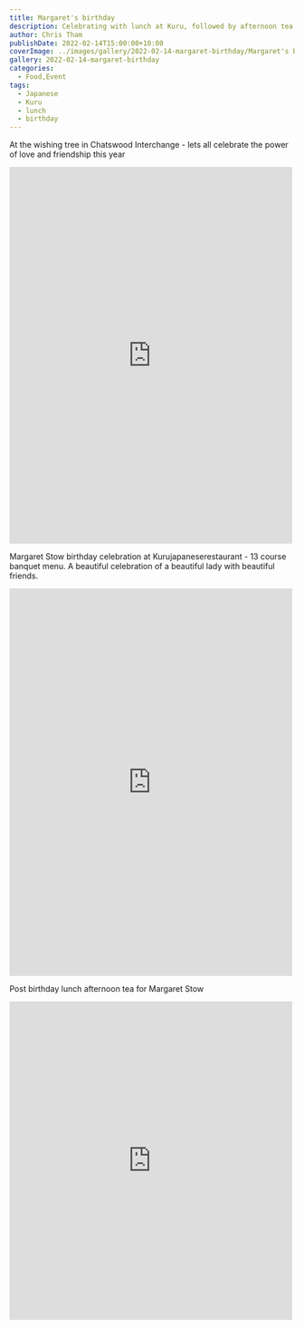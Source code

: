 ```yaml
---
title: Margaret's birthday
description: Celebrating with lunch at Kuru, followed by afternoon tea
author: Chris Tham
publishDate: 2022-02-14T15:00:00+10:00
coverImage: ../images/gallery/2022-02-14-margaret-birthday/Margaret's birthday (4).jpeg
gallery: 2022-02-14-margaret-birthday
categories:
  - Food,Event
tags:
  - Japanese
  - Kuru
  - lunch
  - birthday
---
```

At the wishing tree in Chatswood Interchange - lets all celebrate the power of love and friendship this year

<iframe src="https://www.facebook.com/plugins/post.php?href=https%3A%2F%2Fwww.facebook.com%2Fchris1.tham%2Fposts%2Fpfbid038Krq72XS2mwrreXb2XNMSHUQPyn33kBtRGqvxuRoDfhjtwG8u8HR5gFqheTF4BR9l&show_text=true&width=500" width="500" height="665" style="border:none;overflow:hidden" scrolling="no" frameborder="0" allowfullscreen="true" allow="autoplay; clipboard-write; encrypted-media; picture-in-picture; web-share"></iframe>

Margaret Stow birthday celebration at Kurujapaneserestaurant - 13 course banquet menu. A beautiful celebration of a beautiful lady with beautiful friends.

<iframe src="https://www.facebook.com/plugins/post.php?href=https%3A%2F%2Fwww.facebook.com%2Fchris1.tham%2Fposts%2Fpfbid0Dx5Bv5MfmnKU8HuLrnuZURNfX4MGA22DKpCCfbV72AAUkx8rCRTT3zUjA9rMzz6il&show_text=true&width=500" width="500" height="684" style="border:none;overflow:hidden" scrolling="no" frameborder="0" allowfullscreen="true" allow="autoplay; clipboard-write; encrypted-media; picture-in-picture; web-share"></iframe>

Post birthday lunch afternoon tea for Margaret Stow

<iframe src="https://www.facebook.com/plugins/post.php?href=https%3A%2F%2Fwww.facebook.com%2Fchris1.tham%2Fposts%2Fpfbid02iL5z5TpgjF8q5RoSNDHnHMEzaw9raGPVPaM1kH17HPdgPMkHz8YjiB5ZjNUii56ol&show_text=true&width=500" width="500" height="562" style="border:none;overflow:hidden" scrolling="no" frameborder="0" allowfullscreen="true" allow="autoplay; clipboard-write; encrypted-media; picture-in-picture; web-share"></iframe>
